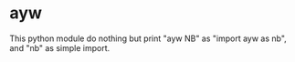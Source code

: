 # ayw
This python module do nothing but print "ayw NB" as "import ayw as nb", and "nb" as simple import.
